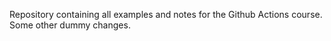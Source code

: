 Repository containing all examples and notes for the Github Actions course.  Some other dummy changes.
